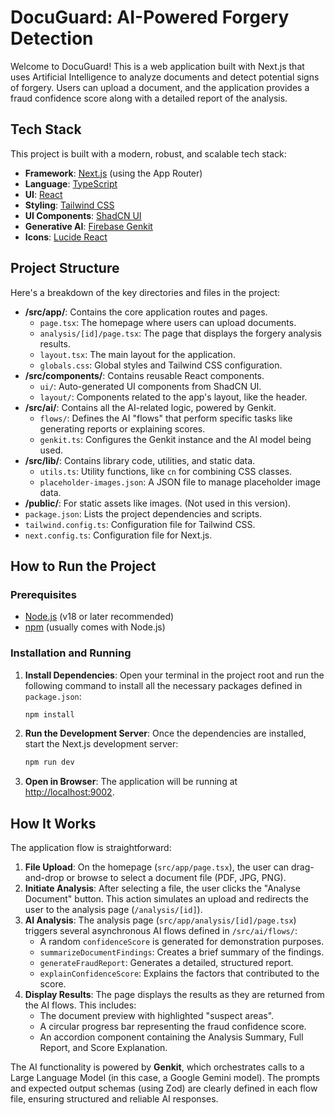 # DocuGuard: AI-Powered Forgery Detection

Welcome to DocuGuard! This is a web application built with Next.js that uses Artificial Intelligence to analyze documents and detect potential signs of forgery. Users can upload a document, and the application provides a fraud confidence score along with a detailed report of the analysis.

## Tech Stack

This project is built with a modern, robust, and scalable tech stack:

- **Framework**: [Next.js](https://nextjs.org/) (using the App Router)
- **Language**: [TypeScript](https://www.typescriptlang.org/)
- **UI**: [React](https://react.dev/)
- **Styling**: [Tailwind CSS](https://tailwindcss.com/)
- **UI Components**: [ShadCN UI](https://ui.shadcn.com/)
- **Generative AI**: [Firebase Genkit](https://firebase.google.com/docs/genkit)
- **Icons**: [Lucide React](https://lucide.dev/guide/packages/lucide-react)

## Project Structure

Here's a breakdown of the key directories and files in the project:

- **/src/app/**: Contains the core application routes and pages.
  - `page.tsx`: The homepage where users can upload documents.
  - `analysis/[id]/page.tsx`: The page that displays the forgery analysis results.
  - `layout.tsx`: The main layout for the application.
  - `globals.css`: Global styles and Tailwind CSS configuration.
- **/src/components/**: Contains reusable React components.
  - `ui/`: Auto-generated UI components from ShadCN UI.
  - `layout/`: Components related to the app's layout, like the header.
- **/src/ai/**: Contains all the AI-related logic, powered by Genkit.
  - `flows/`: Defines the AI "flows" that perform specific tasks like generating reports or explaining scores.
  - `genkit.ts`: Configures the Genkit instance and the AI model being used.
- **/src/lib/**: Contains library code, utilities, and static data.
  - `utils.ts`: Utility functions, like `cn` for combining CSS classes.
  - `placeholder-images.json`: A JSON file to manage placeholder image data.
- **/public/**: For static assets like images. (Not used in this version).
- `package.json`: Lists the project dependencies and scripts.
- `tailwind.config.ts`: Configuration file for Tailwind CSS.
- `next.config.ts`: Configuration file for Next.js.

## How to Run the Project

### Prerequisites

- [Node.js](https://nodejs.org/) (v18 or later recommended)
- [npm](https://www.npmjs.com/) (usually comes with Node.js)

### Installation and Running

1.  **Install Dependencies**:
    Open your terminal in the project root and run the following command to install all the necessary packages defined in `package.json`:
    ```bash
    npm install
    ```

2.  **Run the Development Server**:
    Once the dependencies are installed, start the Next.js development server:
    ```bash
    npm run dev
    ```

3.  **Open in Browser**:
    The application will be running at [http://localhost:9002](http://localhost:9002).

## How It Works

The application flow is straightforward:

1.  **File Upload**: On the homepage (`src/app/page.tsx`), the user can drag-and-drop or browse to select a document file (PDF, JPG, PNG).
2.  **Initiate Analysis**: After selecting a file, the user clicks the "Analyse Document" button. This action simulates an upload and redirects the user to the analysis page (`/analysis/[id]`).
3.  **AI Analysis**: The analysis page (`src/app/analysis/[id]/page.tsx`) triggers several asynchronous AI flows defined in `/src/ai/flows/`:
    - A random `confidenceScore` is generated for demonstration purposes.
    - `summarizeDocumentFindings`: Creates a brief summary of the findings.
    - `generateFraudReport`: Generates a detailed, structured report.
    - `explainConfidenceScore`: Explains the factors that contributed to the score.
4.  **Display Results**: The page displays the results as they are returned from the AI flows. This includes:
    - The document preview with highlighted "suspect areas".
    - A circular progress bar representing the fraud confidence score.
    - An accordion component containing the Analysis Summary, Full Report, and Score Explanation.

The AI functionality is powered by **Genkit**, which orchestrates calls to a Large Language Model (in this case, a Google Gemini model). The prompts and expected output schemas (using Zod) are clearly defined in each flow file, ensuring structured and reliable AI responses.
